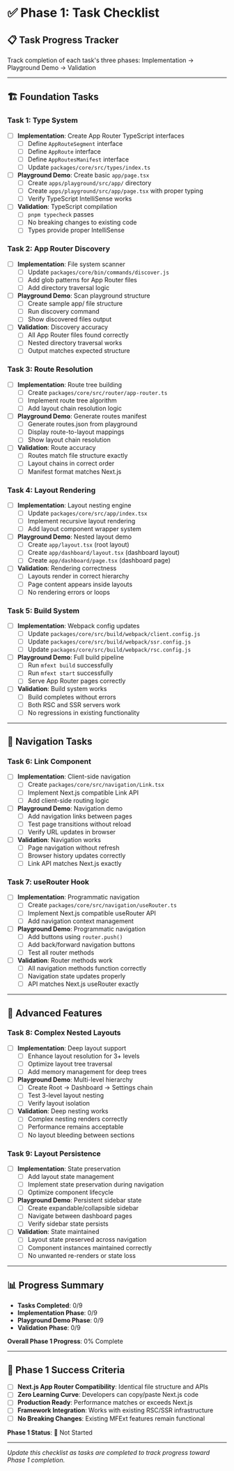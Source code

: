 # ✅ Phase 1: Task Checklist

## 📋 **Task Progress Tracker**

Track completion of each task's three phases: Implementation → Playground Demo → Validation

---

## **🏗️ Foundation Tasks**

### **Task 1: Type System**
- [ ] **Implementation**: Create App Router TypeScript interfaces
  - [ ] Define `AppRouteSegment` interface
  - [ ] Define `AppRoute` interface  
  - [ ] Define `AppRoutesManifest` interface
  - [ ] Update `packages/core/src/types/index.ts`
- [ ] **Playground Demo**: Create basic `app/page.tsx`
  - [ ] Create `apps/playground/src/app/` directory
  - [ ] Create `apps/playground/src/app/page.tsx` with proper typing
  - [ ] Verify TypeScript IntelliSense works
- [ ] **Validation**: TypeScript compilation
  - [ ] `pnpm typecheck` passes
  - [ ] No breaking changes to existing code
  - [ ] Types provide proper IntelliSense

### **Task 2: App Router Discovery**
- [ ] **Implementation**: File system scanner
  - [ ] Update `packages/core/bin/commands/discover.js`
  - [ ] Add glob patterns for App Router files
  - [ ] Add directory traversal logic
- [ ] **Playground Demo**: Scan playground structure
  - [ ] Create sample app/ file structure
  - [ ] Run discovery command
  - [ ] Show discovered files output
- [ ] **Validation**: Discovery accuracy
  - [ ] All App Router files found correctly
  - [ ] Nested directory traversal works
  - [ ] Output matches expected structure

### **Task 3: Route Resolution**
- [ ] **Implementation**: Route tree building
  - [ ] Create `packages/core/src/router/app-router.ts`
  - [ ] Implement route tree algorithm
  - [ ] Add layout chain resolution logic
- [ ] **Playground Demo**: Generate routes manifest
  - [ ] Generate routes.json from playground
  - [ ] Display route-to-layout mappings
  - [ ] Show layout chain resolution
- [ ] **Validation**: Route accuracy
  - [ ] Routes match file structure exactly
  - [ ] Layout chains in correct order
  - [ ] Manifest format matches Next.js

### **Task 4: Layout Rendering**
- [ ] **Implementation**: Layout nesting engine
  - [ ] Update `packages/core/src/app/index.tsx`
  - [ ] Implement recursive layout rendering
  - [ ] Add layout component wrapper system
- [ ] **Playground Demo**: Nested layout demo
  - [ ] Create `app/layout.tsx` (root layout)
  - [ ] Create `app/dashboard/layout.tsx` (dashboard layout)
  - [ ] Create `app/dashboard/page.tsx` (dashboard page)
- [ ] **Validation**: Rendering correctness
  - [ ] Layouts render in correct hierarchy
  - [ ] Page content appears inside layouts
  - [ ] No rendering errors or loops

### **Task 5: Build System**
- [ ] **Implementation**: Webpack config updates
  - [ ] Update `packages/core/src/build/webpack/client.config.js`
  - [ ] Update `packages/core/src/build/webpack/ssr.config.js`
  - [ ] Update `packages/core/src/build/webpack/rsc.config.js`
- [ ] **Playground Demo**: Full build pipeline
  - [ ] Run `mfext build` successfully
  - [ ] Run `mfext start` successfully
  - [ ] Serve App Router pages correctly
- [ ] **Validation**: Build system works
  - [ ] Build completes without errors
  - [ ] Both RSC and SSR servers work
  - [ ] No regressions in existing functionality

---

## **🚀 Navigation Tasks**

### **Task 6: Link Component**
- [ ] **Implementation**: Client-side navigation
  - [ ] Create `packages/core/src/navigation/Link.tsx`
  - [ ] Implement Next.js compatible Link API
  - [ ] Add client-side routing logic
- [ ] **Playground Demo**: Navigation demo
  - [ ] Add navigation links between pages
  - [ ] Test page transitions without reload
  - [ ] Verify URL updates in browser
- [ ] **Validation**: Navigation works
  - [ ] Page navigation without refresh
  - [ ] Browser history updates correctly
  - [ ] Link API matches Next.js exactly

### **Task 7: useRouter Hook**
- [ ] **Implementation**: Programmatic navigation
  - [ ] Create `packages/core/src/navigation/useRouter.ts`
  - [ ] Implement Next.js compatible useRouter API
  - [ ] Add navigation context management
- [ ] **Playground Demo**: Programmatic navigation
  - [ ] Add buttons using `router.push()`
  - [ ] Add back/forward navigation buttons
  - [ ] Test all router methods
- [ ] **Validation**: Router methods work
  - [ ] All navigation methods function correctly
  - [ ] Navigation state updates properly
  - [ ] API matches Next.js useRouter exactly

---

## **🧪 Advanced Features**

### **Task 8: Complex Nested Layouts**
- [ ] **Implementation**: Deep layout support
  - [ ] Enhance layout resolution for 3+ levels
  - [ ] Optimize layout tree traversal
  - [ ] Add memory management for deep trees
- [ ] **Playground Demo**: Multi-level hierarchy
  - [ ] Create Root → Dashboard → Settings chain
  - [ ] Test 3-level layout nesting
  - [ ] Verify layout isolation
- [ ] **Validation**: Deep nesting works
  - [ ] Complex nesting renders correctly
  - [ ] Performance remains acceptable
  - [ ] No layout bleeding between sections

### **Task 9: Layout Persistence**
- [ ] **Implementation**: State preservation
  - [ ] Add layout state management
  - [ ] Implement state preservation during navigation
  - [ ] Optimize component lifecycle
- [ ] **Playground Demo**: Persistent sidebar state
  - [ ] Create expandable/collapsible sidebar
  - [ ] Navigate between dashboard pages
  - [ ] Verify sidebar state persists
- [ ] **Validation**: State maintained
  - [ ] Layout state preserved across navigation
  - [ ] Component instances maintained correctly
  - [ ] No unwanted re-renders or state loss

---

## **📊 Progress Summary**

- **Tasks Completed**: 0/9
- **Implementation Phase**: 0/9
- **Playground Demo Phase**: 0/9  
- **Validation Phase**: 0/9

**Overall Phase 1 Progress**: 0% Complete

---

## **🎯 Phase 1 Success Criteria**

- [ ] **Next.js App Router Compatibility**: Identical file structure and APIs
- [ ] **Zero Learning Curve**: Developers can copy/paste Next.js code
- [ ] **Production Ready**: Performance matches or exceeds Next.js
- [ ] **Framework Integration**: Works with existing RSC/SSR infrastructure
- [ ] **No Breaking Changes**: Existing MFExt features remain functional

**Phase 1 Status**: 🚧 Not Started

---

*Update this checklist as tasks are completed to track progress toward Phase 1 completion.*